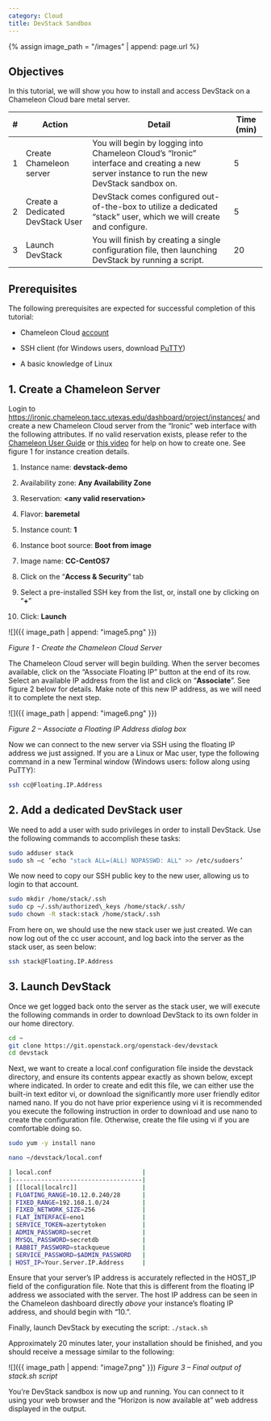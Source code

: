 ```yaml
---
category: Cloud
title: DevStack Sandbox
---
```


{% assign image_path = "/images" | append: page.url %}

## Objectives

In this tutorial, we will show you how to install and access DevStack on a Chameleon Cloud bare metal server.

| \# | Action | Detail | Time (min) |
|----|--------|--------|------------|
| 1 | Create Chameleon server | You will begin by logging into Chameleon Cloud’s “Ironic” interface and creating a new server instance to run the new DevStack sandbox on. | 5 |
| 2 | Create a Dedicated DevStack User | DevStack comes configured out-of-the-box to utilize a dedicated “stack” user, which we will create and configure. | 5 |
| 3 | Launch DevStack | You will finish by creating a single configuration file, then launching DevStack by running a script. | 20 |

## Prerequisites

The following prerequisites are expected for successful completion of this tutorial:

-   Chameleon Cloud [account](http://chameleoncloud.org/user/register/)

-   SSH client (for Windows users, download [PuTTY](http://www.chiark.greenend.org.uk/~sgtatham/putty/download.html))

-   A basic knowledge of Linux

## 1. Create a Chameleon Server

Login to https://ironic.chameleon.tacc.utexas.edu/dashboard/project/instances/ and create a new Chameleon Cloud server from the “Ironic” web interface with the following attributes. If no valid reservation exists, please refer to the [Chameleon User Guide](https://www.chameleoncloud.org/docs/user-guides/technology-preview-user-guide/#provisioning_resources) or [this video](https://goo.gl/veNCdl) for help on how to create one. See figure 1 for instance creation details.

1.  Instance name: **devstack-demo**

2.  Availability zone: **Any Availability Zone**

3.  Reservation: **&lt;any valid reservation&gt;**

4.  Flavor: **baremetal**

5.  Instance count: **1**

6.  Instance boot source: **Boot from image**

7.  Image name: **CC-CentOS7**

8.  Click on the “**Access & Security**” tab

9.  Select a pre-installed SSH key from the list, or, install one by clicking on “**+**”

10. Click: **Launch**

![]({{ image_path | append: "image5.png" }})

*Figure 1 - Create the Chameleon Cloud Server*

The Chameleon Cloud server will begin building. When the server becomes available, click on the “Associate Floating IP” button at the end of its row. Select an available IP address from the list and click on “**Associate**”. See figure 2 below for details. Make note of this new IP address, as we will need it to complete the next step.

![]({{ image_path | append: "image6.png" }})

*Figure 2 – Associate a Floating IP Address dialog box*

Now we can connect to the new server via SSH using the floating IP address we just assigned. If you are a Linux or Mac user, type the following command in a new Terminal window (Windows users: follow along using PuTTY):

```sh
ssh cc@Floating.IP.Address
```

## 2. Add a dedicated DevStack user

We need to add a user with sudo privileges in order to install DevStack. Use the following commands to accomplish these tasks:

```sh
sudo adduser stack
sudo sh –c ‘echo "stack ALL=(ALL) NOPASSWD: ALL" >> /etc/sudoers’
```

We now need to copy our SSH public key to the new user, allowing us to login to that account.

```sh
sudo mkdir /home/stack/.ssh
sudo cp ~/.ssh/authorized\_keys /home/stack/.ssh/
sudo chown -R stack:stack /home/stack/.ssh
```

From here on, we should use the new stack user we just created. We can now log out of the cc user account, and log back into the server as the stack user, as seen below:

```sh
ssh stack@Floating.IP.Address
```

## 3. Launch DevStack

Once we get logged back onto the server as the stack user, we will execute the following commands in order to download DevStack to its own folder in our home directory.

```sh
cd ~
git clone https://git.openstack.org/openstack-dev/devstack
cd devstack
```

Next, we want to create a local.conf configuration file inside the devstack directory, and ensure its contents appear exactly as shown below, except where indicated. In order to create and edit this file, we can either use the built-in text editor vi, or download the significantly more user friendly editor named nano. If you do not have prior experience using vi it is recommended you execute the following instruction in order to download and use nano to create the configuration file. Otherwise, create the file using vi if you are comfortable doing so.

```sh
sudo yum -y install nano

nano ~/devstack/local.conf

| local.conf                         |
|------------------------------------|
| [[local|localrc]]                  |
| FLOATING_RANGE=10.12.0.240/28      |
| FIXED_RANGE=192.168.1.0/24         |
| FIXED_NETWORK_SIZE=256             |
| FLAT_INTERFACE=eno1                |
| SERVICE_TOKEN=azertytoken          |
| ADMIN_PASSWORD=secret              |
| MYSQL_PASSWORD=secretdb            |
| RABBIT_PASSWORD=stackqueue         |
| SERVICE_PASSWORD=$ADMIN_PASSWORD   |
| HOST_IP=Your.Server.IP.Address     |
```

Ensure that your server’s IP address is accurately reflected in the HOST\_IP field of the configuration file. Note that this is different from the floating IP address we associated with the server. The host IP address can be seen in the Chameleon dashboard directly *above* your instance’s floating IP address, and should begin with “10.”.

Finally, launch DevStack by executing the script: `./stack.sh`

Approximately 20 minutes later, your installation should be finished, and you should receive a message similar to the following:

![]({{ image_path | append: "image7.png" }})
*Figure 3 – Final output of stack.sh script*

You’re DevStack sandbox is now up and running. You can connect to it using your web browser and the “Horizon is now available at” web address displayed in the output.
